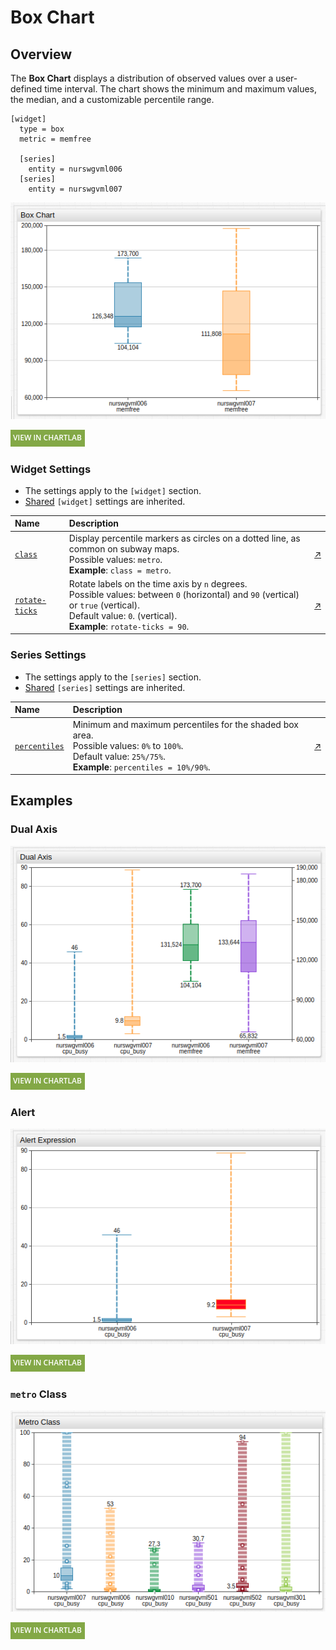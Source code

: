 # Box Chart

## Overview

The **Box Chart** displays a distribution of observed values over a user-defined time interval. The chart shows the minimum and maximum values, the median, and a customizable percentile range.

```ls
[widget]
  type = box
  metric = memfree

  [series]
    entity = nurswgvml006
  [series]
    entity = nurswgvml007
```

![](./images/box-chart-title-2.png)

[![](../../images/button.png)](https://apps.axibase.com/chartlab/743415a1)

### Widget Settings

* The settings apply to the `[widget]` section.
* [Shared](../shared/README.md#widget-settings) `[widget]` settings are inherited.

Name |Description |&nbsp;
:--|:--|:--
<a name="class"></a>[`class`](#class)| Display percentile markers as circles on a dotted line, as common on subway maps.<br>Possible values: `metro`.<br>**Example**: `class = metro`.| [↗](https://apps.axibase.com/chartlab/793e89f6)
<a name="rotate-ticks"></a>[`rotate-ticks`](#rotate-ticks)| Rotate labels on the time axis by `n` degrees.<br>Possible values: between `0` (horizontal) and `90` (vertical) or `true` (vertical).<br>Default value: `0`. (vertical).<br>**Example**: `rotate-ticks = 90`.| [↗](https://apps.axibase.com/chartlab/05083c97)

### Series Settings

* The settings apply to the `[series]` section.
* [Shared](../shared/README.md) `[series]` settings are inherited.

Name |Description |&nbsp;
:--|:--|:--
<a name="percentiles"></a>[`percentiles`](#percentiles)| Minimum and maximum percentiles for the shaded box area.<br>Possible values: `0%` to `100%`.<br>Default value: `25%/75%`.<br>**Example**: `percentiles = 10%/90%`.| [↗](https://apps.axibase.com/chartlab/0a83d6f5)

## Examples

### Dual Axis

![](./images/dual-axis.png)

[![](../../images/button.png)](https://apps.axibase.com/chartlab/8544efb0)

### Alert

![](./images/alert-expression-1.png)

[![](../../images/button.png)](https://apps.axibase.com/chartlab/84397e8d)

### `metro` Class

![](./images/metro-class-image.png)

[![](../../images/button.png)](https://apps.axibase.com/chartlab/61dd4397)
